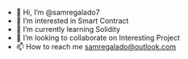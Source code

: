 - 👋 Hi, I’m @samregalado7
- 👀 I’m interested in Smart Contract
- 🌱 I’m currently learning Solidity
- 💞️ I’m looking to collaborate on Interesting Project
- 📫 How to reach me samregalado@outlook.com

<!---
samregalado7/samregalado7 is a ✨ special ✨ repository because its `README.md` (this file) appears on your GitHub profile.
You can click the Preview link to take a look at your changes.
--->
